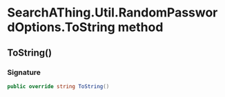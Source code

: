 # SearchAThing.Util.RandomPasswordOptions.ToString method
## ToString()
### Signature
```csharp
public override string ToString()
```
